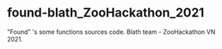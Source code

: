 # found-blath_ZooHackathon_2021
"Found" 's some functions sources code.
Blath team - ZooHackathon VN 2021.
